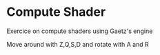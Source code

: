 # Compute Shader

Exercice on compute shaders using Gaetz's engine

Move around with Z,Q,S,D and rotate with A and R

